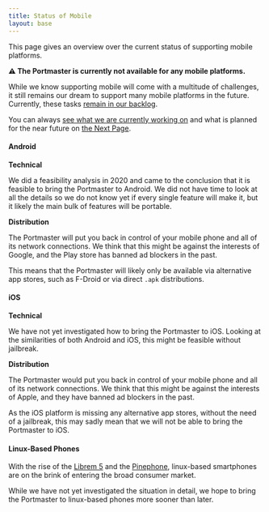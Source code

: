 ```yaml
---
title: Status of Mobile
layout: base
---
```


This page gives an overview over the current status of supporting mobile platforms.

**⚠️ The Portmaster is currently not available for any mobile platforms.**

While we know supporting mobile will come with a multitude of challenges, it still remains our dream to support many mobile platforms in the future. Currently, these tasks [remain in our backlog](https://safing.io/backlog/).

You can always [see what we are currently working on](https://safing.io/next/) and what is planned for the near future on [the Next Page](https://safing.io/next/).

#### Android

__Technical__

We did a feasibility analysis in 2020 and came to the conclusion that it is feasible to bring the Portmaster to Android.
We did not have time to look at all the details so we do not know yet if every single feature will make it, but it likely the main bulk of features will be portable.

__Distribution__

The Portmaster will put you back in control of your mobile phone and all of its network connections.
We think that this might be against the interests of Google, and the Play store has banned ad blockers in the past.

This means that the Portmaster will likely only be available via alternative app stores, such as F-Droid or via direct `.apk` distributions.

#### iOS

__Technical__

We have not yet investigated how to bring the Portmaster to iOS. Looking at the similarities of both Android and iOS, this might be feasible without jailbreak.

__Distribution__

The Portmaster would put you back in control of your mobile phone and all of its network connections.
We think that this might be against the interests of Apple, and they have banned ad blockers in the past.

As the iOS platform is missing any alternative app stores, without the need of a jailbreak, this may sadly mean that we will not be able to bring the Portmaster to iOS.

#### Linux-Based Phones

With the rise of the [Librem 5](https://puri.sm/products/librem-5/) and the [Pinephone](https://www.pine64.org/pinephone/), linux-based smartphones are on the brink of entering the broad consumer market.

While we have not yet investigated the situation in detail, we hope to bring the Portmaster to linux-based phones more sooner than later.
